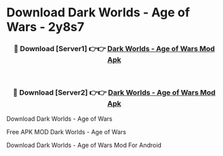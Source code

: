 # Download Dark Worlds - Age of Wars - 2y8s7



<div align="center">
<h3>🔴 Download [Server1] 👉👉 <a href="https://momento.my/?title=Dark_Worlds_-_Age_of_Wars">Dark Worlds - Age of Wars Mod Apk</a></h3><br>

<h3>🔴 Download [Server2] 👉👉 <a href="https://momento.my/?title=Dark_Worlds_-_Age_of_Wars">Dark Worlds - Age of Wars Mod Apk</a></h3>
</div>



Download Dark Worlds - Age of Wars 

Free APK MOD Dark Worlds - Age of Wars 

Download Dark Worlds - Age of Wars Mod For Android
